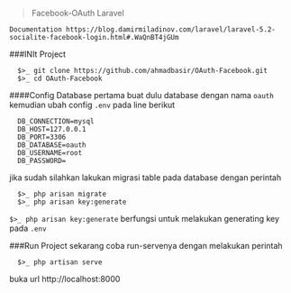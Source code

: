 >Facebook-OAuth Laravel

```
Documentation https://blog.damirmiladinov.com/laravel/laravel-5.2-socialite-facebook-login.html#.WaQnBT4jGUm
```

###INIt Project
```
  $>_ git clone https://github.com/ahmadbasir/OAuth-Facebook.git
  $>_ cd OAuth-Facebook
```

####Config Database
pertama buat dulu database dengan nama `oauth` kemudian ubah config `.env` pada line berikut
```
  DB_CONNECTION=mysql
  DB_HOST=127.0.0.1
  DB_PORT=3306
  DB_DATABASE=oauth
  DB_USERNAME=root
  DB_PASSWORD=
```

jika sudah silahkan lakukan migrasi table pada database dengan perintah
```
  $>_ php arisan migrate
  $>_ php arisan key:generate
```

`$>_ php arisan key:generate` berfungsi untuk melakukan generating key pada `.env`

###Run Project
sekarang coba run-servenya dengan melakukan perintah
```
  $>_ php artisan serve
```
buka url http://localhost:8000
